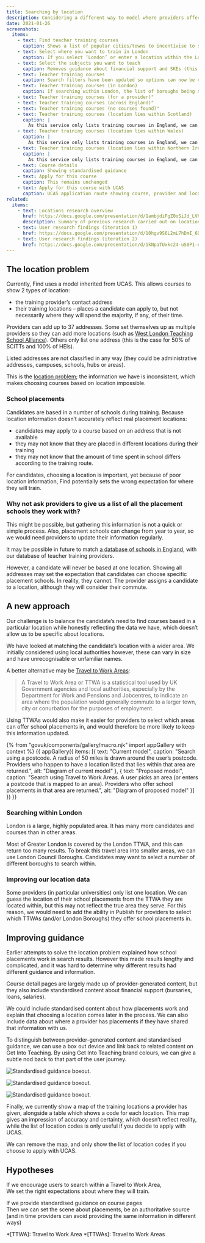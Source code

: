```yaml
---
title: Searching by location
description: Considering a different way to model where providers offer school placements.
date: 2021-01-26
screenshots:
  items:
    - text: Find teacher training courses
      caption: Shows a list of popular cities/towns to incentivise to searching within broad areas rather than by postcode. The search input below this list allows searching using a place name, postcode, provider name or provider code.
    - text: Select where you want to train in London
      caption: If you select ‘London’ or enter a location within the London travel area, you are asked to select the London Boroughs you want to search in. If you enter a postcode, the borough(s) that this postcode lies within is pre-selected.
    - text: Select the subjects you want to teach
      caption: Removes guidance about financial support and SKEs (this is now shown in context on course detail pages) and adds guidance about primary course specialisms.
    - text: Teacher training courses
      caption: Search filters have been updated so options can now be changed without leaving the page
    - text: Teacher training courses (in London)
      caption: If searching within London, the list of boroughs being searched within is shown above the results, alongside a link to change them
    - text: Teacher training courses (for a provider)"
    - text: Teacher training courses (across England)"
    - text: Teacher training courses (no courses found)"
    - text: Teacher training courses (location lies within Scotland)
      caption: |
        As this service only lists training courses in England, we can provide the relevant link to [teachinscotland.scot](https://teachinscotland.scot/)
    - text: Teacher training courses (location lies within Wales)
      caption: |
        As this service only lists training courses in England, we can provide the relevant link to [discoverteaching.wales](https://www.discoverteaching.wales/routes-into-teaching/)
    - text: Teacher training courses (location lies within Northern Ireland)
      caption: |
        As this service only lists training courses in England, we can provide the relevant link to [education-ni.gov.uk](https://www.education-ni.gov.uk/articles/initial-teacher-education-courses-northern-ireland)
    - text: Course details
      caption: Showing standardised guidance
    - text: Apply for this course
      caption: This remains unchanged
    - text: Apply for this course with UCAS
      caption: UCAS application route showing course, provider and location codes
related:
  items:
    - text: Locations research overview
      href: https://docs.google.com/presentation/d/1ambjdiFgZ0oSiJd_LVKt6qihaapg-3zEu0l9kVGZgmM/
      description: Summary of previous research carried out on locations prior to July 2020
    - text: User research findings (iteration 1)
      href: https://docs.google.com/presentation/d/10hgv9S6L2mL7hDmI_6DOeD-emgg9DN0Dzxm25bDZwes/
    - text: User research findings (iteration 2)
      href: https://docs.google.com/presentation/d/1kNpaTUxkc24-uS0P1-nN5b0R6wu0GWZR07hPr03BARU/
---
```


## The location problem

Currently, Find uses a model inherited from UCAS. This allows courses to show 2 types of location:

* the training provider’s contact address
* their training locations – places a candidate can apply to, but not necessarily where they will spend the majority, if any, of their time.

Providers can add up to 37 addresses. Some set themselves up as multiple providers so they can add more locations (such as [West London Teaching School Alliance](https://web.archive.org/web/20210125160621/https://www.find-postgraduate-teacher-training.service.gov.uk/results/filter/provider?l=3&prev_l=none&prev_lat=none&prev_lng=none&prev_loc=none&prev_lq=none&prev_query=none&prev_rad=none&query=West+London+Teaching+School+Alliance)). Others only list one address (this is the case for 50% of SCITTs and 100% of HEIs).

Listed addresses are not classified in any way (they could be administrative addresses, campuses, schools, hubs or areas).

This is the [location problem](/publish-teacher-training-courses/the-location-problem); the information we have is inconsistent, which makes choosing courses based on location impossible.

### School placements

Candidates are based in a number of schools during training. Because location information doesn’t accurately reflect real placement locations:

* candidates may apply to a course based on an address that is not available
* they may not know that they are placed in different locations during their training
* they may not know that the amount of time spent in school differs according to the training route.

For candidates, choosing a location is important, yet because of poor location information, Find potentially sets the wrong expectation for where they will train.

### Why not ask providers to give us a list of all the placement schools they work with?

This might be possible, but gathering this information is not a quick or simple process. Also, placement schools can change from year to year, so we would need providers to update their information regularly.

It may be possible in future to match [a database of schools in England](https://get-information-schools.service.gov.uk), with our database of teacher training providers.

However, a candidate will never be based at one location. Showing all addresses may set the expectation that candidates can choose specific placement schools. In reality, they cannot. The provider assigns a candidate to a location, although they will consider their commute.

## A new approach

Our challenge is to balance the candidate’s need to find courses based in a particular location while honestly reflecting the data we have, which doesn’t allow us to be specific about locations.

We have looked at matching the candidate’s location with a wider area. We initially considered using local authorities however, these can vary in size and have unrecognisable or unfamiliar names.

A better alternative may be [Travel to Work Areas](https://en.wikipedia.org/wiki/Travel_to_work_area):

> A Travel to Work Area or TTWA is a statistical tool used by UK Government agencies and local authorities, especially by the Department for Work and Pensions and Jobcentres, to indicate an area where the population would generally commute to a larger town, city or conurbation for the purposes of employment.

Using TTWAs would also make it easier for providers to select which areas can offer school placements in, and would therefore be more likely to keep this information updated.

{% from "govuk/components/gallery/macro.njk" import appGallery with context %}
{{ appGallery({
  items: [{
    text: "Current model",
    caption: "Search using a postcode. A radius of 50 miles is drawn around the user’s postcode. Providers who happen to have a location listed that lies within that area are returned.",
    alt: "Diagram of current model"
  }, {
    text: "Proposed model",
    caption: "Search using Travel to Work Areas. A user picks an area (or enters a postcode that is mapped to an area). Providers who offer school placements in that area are returned.",
    alt: "Diagram of proposed model"
  }]
}) }}

### Searching within London

London is a large, highly populated area. It has many more candidates and courses than in other areas.

Most of Greater London is covered by the London TTWA, and this can return too many results. To break this travel area into smaller areas, we can use London Council Boroughs. Candidates may want to select a number of different boroughs to search within.

### Improving our location data

Some providers (in particular universities) only list one location. We can guess the location of their school placements from the TTWA they are located within, but this may not reflect the true area they serve. For this reason, we would need to add the ability in Publish for providers to select which TTWAs (and/or London Boroughs) they offer school placements in.

## Improving guidance

Earlier attempts to solve the location problem explained how school placements work in search results. However this made results lengthy and complicated, and it was hard to determine why different results had different guidance and information.

Course detail pages are largely made up of provider-generated content, but they also include standardised content about financial support (bursaries, loans, salaries).

We could include standardised content about how placements work and explain that choosing a location comes later in the process. We can also include data about where a provider has placements if they have shared that information with us.

To distinguish between provider-generated content and standardised guidance, we can use a box out device and link back to related content on Get Into Teaching. By using Get Into Teaching brand colours, we can give a subtle nod back to that part of the user journey.

![Standardised guidance boxout.](standardised-guidance-school-placements.png "An example of standardised guidance about school placements.")

![Standardised guidance boxout.](standardised-guidance-qualifications.png "An example of standardised guidance about qualifications.")

![Standardised guidance boxout.](standardised-guidance-financial-support.png "An example of standardised guidance about financial support.")

Finally, we currently show a map of the training locations a provider has given, alongside a table which shows a code for each location. This map gives an impression of accuracy and certainty, which doesn’t reflect reality, while the list of location codes is only useful if you decide to apply with UCAS.

We can remove the map, and only show the list of location codes if you choose to apply with UCAS.

## Hypotheses

If we encourage users to search within a Travel to Work Area,\
We set the right expectations about where they will train.

If we provide standardised guidance on course pages\
Then we can set the scene about placements, be an authoritative source (and in time providers can avoid providing the same information in different ways)

*[TTWA]: Travel to Work Area
*[TTWAs]: Travel to Work Areas
